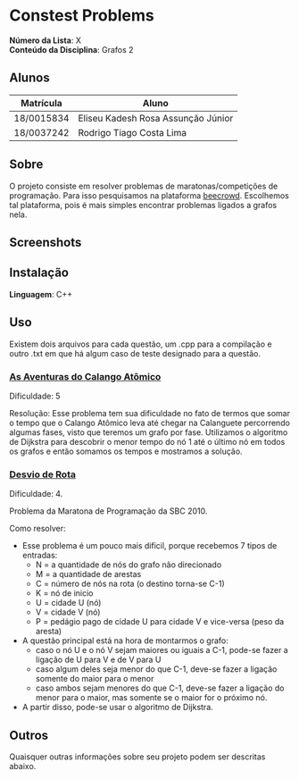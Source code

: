 # Constest Problems

**Número da Lista**: X<br>
**Conteúdo da Disciplina**: Grafos 2<br>

## Alunos
|Matrícula | Aluno |
| -- | -- |
| 18/0015834  |  Eliseu Kadesh Rosa Assunção Júnior |
| 18/0037242  |  Rodrigo Tiago Costa Lima |

## Sobre 
O projeto consiste em resolver problemas de maratonas/competições de programação. Para isso pesquisamos na plataforma [beecrowd](https://www.beecrowd.com.br/). Escolhemos tal plataforma, pois é mais simples encontrar problemas ligados a grafos nela.

## Screenshots


## Instalação 
**Linguagem**: C++<br>

## Uso 
Existem dois arquivos para cada questão, um .cpp para a compilação e outro .txt em que há algum caso de teste designado para a questão.

### [As Aventuras do Calango Atômico](https://www.beecrowd.com.br/judge/pt/problems/view/3119)
Dificuldade: 5

Resolução: Esse problema tem sua dificuldade no fato de termos que somar o tempo que o Calango Atômico leva até chegar na Calanguete percorrendo algumas fases, visto que teremos um grafo por fase.
Utilizamos o algoritmo de Dijkstra para descobrir o menor tempo do nó 1 até o último nó em todos os grafos e então somamos os tempos e mostramos a solução. 

### [Desvio de Rota](https://www.beecrowd.com.br/judge/pt/problems/view/1123)
Dificuldade: 4.

Problema da Maratona de Programação da SBC 2010.

Como resolver: 
* Esse problema é um pouco mais dificil, porque recebemos 7 tipos de  entradas:
    * N = a quantidade de nós do grafo não direcionado
    * M = a quantidade de arestas
    * C = número de nós na rota (o destino torna-se C-1)
    * K = nó de inicio
    * U = cidade U (nó)
    * V = cidade V (nó)
    * P = pedágio pago de cidade U para cidade V e vice-versa (peso da aresta)
* A questão principal está na hora de montarmos o grafo:
    * caso o nó U e o nó V sejam maiores ou iguais a C-1, pode-se fazer a ligação de U para V e de V para U
    * caso algum deles seja menor do que C-1, deve-se fazer a ligação somente do maior para o menor
    * caso ambos sejam menores do que C-1, deve-se fazer a ligação do menor para o maior, mas somente se o maior for o próximo nó.
* A partir disso, pode-se usar o algoritmo de Dijkstra.

## Outros 
Quaisquer outras informações sobre seu projeto podem ser descritas abaixo.
